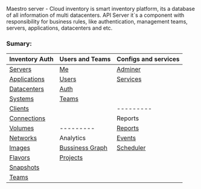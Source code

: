 Maestro server - Cloud inventory is smart inventory platform, its a database of all information of multi datacenters.
API Server it`s a component with responsibility for business rules, like authentication, management teams, servers, applications, datacenters and etc.
### Sumary:
|                      Inventory Auth                      |               Users and Teams                              |              Configs and services                |
|----------------------------------------------------------|------------------------------------------------------------|--------------------------------------------------|
| [Servers](../inventory/index.html#api-Servers)           | [Me](../identity/index.html#api-Me)                        | [Adminer](../adminer/index.html#api-Adminer)     |
| [Applications](../inventory/index.html#api-Applications) | [Users](../identity/index.html#api-Users)                  | [Services](../adminer/index.html#api-Services)   |
| [Datacenters](../inventory/index.html#api-Datacenters)   | [Auth](../identity/index.html#api-Auth)                    |                                                  |
| [Systems](../inventory/index.html#api-Systems)           | [Teams](../identity/index.html#api-Teams)                  |                                                  |
| [Clients](../inventory/index.html#api-Clients)           |                                                            | ---------                                        |
| [Connections](../inventory/index.html#api-Connections)   |                                                            | Reports                                          |
| [Volumes](../inventory/index.html#api-Volumes)           | ---------                                                  | [Reports](../reports/index.html#api-Reports)     |
| [Networks](../inventory/index.html#api-Networks)         | Analytics                                                  | [Events](../events/index.html#api-Events)        |
| [Images](../inventory/index.html#api-Images)             | [Bussiness Graph](../analytics/index.html#api-BussinessGra)| [Scheduler](../reports/index.html#api-Schedules) |
| [Flavors](../inventory/index.html#api-Flavors)           | [Projects](../analytics/index.html#api-Projects)           |                                                  |
| [Snapshots](../inventory/index.html#api-Snapshots)       |                                                            |                                                  |
| [Teams](../inventory/index.html#api-Teams)               |                                                            |                                                  |

